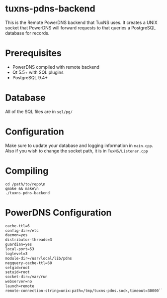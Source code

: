 # tuxns-pdns-backend
This is the Remote PowerDNS backend that TuxNS uses.  It creates a UNIX socket that PowerDNS will forward requests to that queries a PostgreSQL database for records.

# Prerequisites
- PowerDNS compiled with remote backend
- Qt 5.5+ with SQL plugins
- PostgreSQL 9.4+

# Database
All of the SQL files are in ```sql/pg/```

# Configuration
Make sure to update your database and logging information in ```main.cpp```.  Also if you wish to change the socket path, it is in ```TuxNS/Listener.cpp```

# Compiling
```
cd /path/to/repo\n
qmake && make\n
./tuxns-pdns-backend
```

# PowerDNS Configuration


```allow-recursion=127.0.0.1
cache-ttl=6
config-dir=/etc
daemon=yes
distributor-threads=3
guardian=yes
local-port=53
loglevel=3
module-dir=/usr/local/lib/pdns
negquery-cache-ttl=60
setgid=root
setuid=root
socket-dir=/var/run
webserver=no
launch=remote
remote-connection-string=unix:path=/tmp/tuxns-pdns.sock,timeout=30000```
